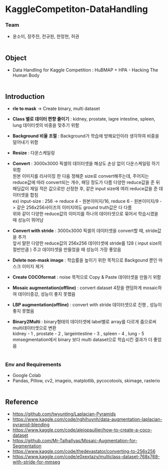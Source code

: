 # KaggleCompetiton-DataHandling
### Team
* 윤소미, 장주찬, 전규원, 한정현, 허권
<br><br>
## Object
* Data Handling for Kaggle Competition : HuBMAP + HPA - Hacking The Human Body
<br><br>
## Introduction
* **rle to mask** -> Create binary, multi dataset
* **Class 별로 데이터 편향 줄이기** : kidney, prostate, lagre intestine, spleen, lung 데이터셋의
비중을 맞추기 위함
* **Background 비율 조절** : Background가 학습에 방해요인이라 생각하여 비중을 덜어내기 위함   

* **Resize** : 다운스케일링   

* **Convert** : 3000x3000 픽셀의 데이터셋을 해상도 손상 없이 다운스케일링 하기위함   
원본 이미지를 리사이징 한 다음 정해준 size로 convert해주는데, 주어지는 reduce값에 따라 convert되는 개수, 패딩 정도가 다름
다양한 reduce값을 준 뒤 패딩값이 제일 적은 값으로만 선정한 후, 같은 input size에 여러 reduce값을 준 데이터셋을 합침   
ex) input-size : 256 -> reduce 4 - 원본이미지/16, reduce 6 - 원본이미지/9 -> 같은 256x256사이즈의 이미지여도 ground truth값은 다 다름   
위와 같이 다양한 reduce값의 이미지를 하나의 데이터셋으로 묶어서 학습시켰을 때 성능이 뛰어남   

* **Convert with stride** : 3000x3000 픽셀의 데이터셋을 convert할 때, stride값을 추가   
앞서 말한 다양한 reduce값의 256x256 데이터셋에 stride를 128 ( input size의 절반만큼 ) 주고 데이터셋을 만들었을 때 성능이 가장 좋았음   

* **Delete non-mask image** : 학습률을 높이기 위한 목적으로 Backgound 뿐인 마스크 이미지 제거   

* **Create COCOformat** : noise 목적으로 Copy & Paste 데이터셋을 만들기 위함   

* **Mosaic augmentation(offline)** : convert dataset 4장을 랜덤하게 mosaic하여 데이터증강, 성능이 좋지 못했음   

* **LBP augmentation(offline)** : convert with stride 데이터셋으로 진행 , 성능이 좋지 못했음   

* **Binary2Multi** : binary형태의 데이터셋에 label별로 array를 다르게 줌으로써 multi데이터셋으로 변환   
kidney - 1 , prostate - 2 , largeintestine - 3 , spleen - 4 , lung - 5   
mmsegmentation에서 binary 보다 multi dataset으로 학습시킨 결과가 더 좋았음
<br><br>
### Env and Requirements
* Google Colab
* Pandas, Pillow, cv2, imageio, matplotlib, pycocotools, skimage, rasterio
<br><br>
## Reference
* https://github.com/twyunting/Laplacian-Pyramids
* https://www.kaggle.com/code/nghihuynh/data-augmentation-laplacian-pyramid-blending
* https://www.kaggle.com/code/alejopaullier/how-to-create-a-coco-dataset
* https://github.com/Mr-TalhaIlyas/Mosaic-Augmentation-for-Segmentation
* https://www.kaggle.com/code/thedevastator/converting-to-256x256
* https://www.kaggle.com/code/e0xextazy/multiclass-dataset-768x768-with-stride-for-mmseg
